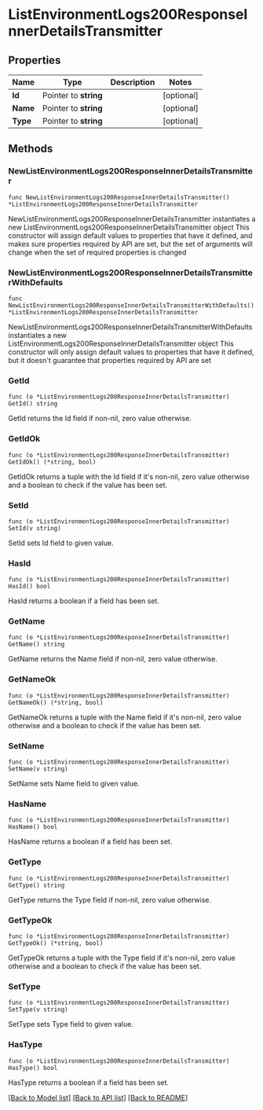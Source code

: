 # ListEnvironmentLogs200ResponseInnerDetailsTransmitter

## Properties

Name | Type | Description | Notes
------------ | ------------- | ------------- | -------------
**Id** | Pointer to **string** |  | [optional] 
**Name** | Pointer to **string** |  | [optional] 
**Type** | Pointer to **string** |  | [optional] 

## Methods

### NewListEnvironmentLogs200ResponseInnerDetailsTransmitter

`func NewListEnvironmentLogs200ResponseInnerDetailsTransmitter() *ListEnvironmentLogs200ResponseInnerDetailsTransmitter`

NewListEnvironmentLogs200ResponseInnerDetailsTransmitter instantiates a new ListEnvironmentLogs200ResponseInnerDetailsTransmitter object
This constructor will assign default values to properties that have it defined,
and makes sure properties required by API are set, but the set of arguments
will change when the set of required properties is changed

### NewListEnvironmentLogs200ResponseInnerDetailsTransmitterWithDefaults

`func NewListEnvironmentLogs200ResponseInnerDetailsTransmitterWithDefaults() *ListEnvironmentLogs200ResponseInnerDetailsTransmitter`

NewListEnvironmentLogs200ResponseInnerDetailsTransmitterWithDefaults instantiates a new ListEnvironmentLogs200ResponseInnerDetailsTransmitter object
This constructor will only assign default values to properties that have it defined,
but it doesn't guarantee that properties required by API are set

### GetId

`func (o *ListEnvironmentLogs200ResponseInnerDetailsTransmitter) GetId() string`

GetId returns the Id field if non-nil, zero value otherwise.

### GetIdOk

`func (o *ListEnvironmentLogs200ResponseInnerDetailsTransmitter) GetIdOk() (*string, bool)`

GetIdOk returns a tuple with the Id field if it's non-nil, zero value otherwise
and a boolean to check if the value has been set.

### SetId

`func (o *ListEnvironmentLogs200ResponseInnerDetailsTransmitter) SetId(v string)`

SetId sets Id field to given value.

### HasId

`func (o *ListEnvironmentLogs200ResponseInnerDetailsTransmitter) HasId() bool`

HasId returns a boolean if a field has been set.

### GetName

`func (o *ListEnvironmentLogs200ResponseInnerDetailsTransmitter) GetName() string`

GetName returns the Name field if non-nil, zero value otherwise.

### GetNameOk

`func (o *ListEnvironmentLogs200ResponseInnerDetailsTransmitter) GetNameOk() (*string, bool)`

GetNameOk returns a tuple with the Name field if it's non-nil, zero value otherwise
and a boolean to check if the value has been set.

### SetName

`func (o *ListEnvironmentLogs200ResponseInnerDetailsTransmitter) SetName(v string)`

SetName sets Name field to given value.

### HasName

`func (o *ListEnvironmentLogs200ResponseInnerDetailsTransmitter) HasName() bool`

HasName returns a boolean if a field has been set.

### GetType

`func (o *ListEnvironmentLogs200ResponseInnerDetailsTransmitter) GetType() string`

GetType returns the Type field if non-nil, zero value otherwise.

### GetTypeOk

`func (o *ListEnvironmentLogs200ResponseInnerDetailsTransmitter) GetTypeOk() (*string, bool)`

GetTypeOk returns a tuple with the Type field if it's non-nil, zero value otherwise
and a boolean to check if the value has been set.

### SetType

`func (o *ListEnvironmentLogs200ResponseInnerDetailsTransmitter) SetType(v string)`

SetType sets Type field to given value.

### HasType

`func (o *ListEnvironmentLogs200ResponseInnerDetailsTransmitter) HasType() bool`

HasType returns a boolean if a field has been set.


[[Back to Model list]](../README.md#documentation-for-models) [[Back to API list]](../README.md#documentation-for-api-endpoints) [[Back to README]](../README.md)


